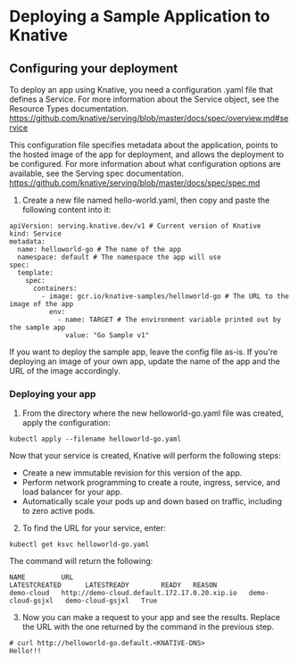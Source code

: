 # Deploying a Sample Application to Knative

## Configuring your deployment

To deploy an app using Knative, you need a configuration .yaml file that defines a Service. For more information about the Service object, see the Resource Types documentation. https://github.com/knative/serving/blob/master/docs/spec/overview.md#service

This configuration file specifies metadata about the application, points to the hosted image of the app for deployment, and allows the deployment to be configured. For more information about what configuration options are available, see the Serving spec documentation. https://github.com/knative/serving/blob/master/docs/spec/spec.md

1. Create a new file named hello-world.yaml, then copy and paste the following content into it:

```
apiVersion: serving.knative.dev/v1 # Current version of Knative
kind: Service
metadata:
  name: helloworld-go # The name of the app
  namespace: default # The namespace the app will use
spec:
  template:
    spec:
      containers:
        - image: gcr.io/knative-samples/helloworld-go # The URL to the image of the app
          env:
            - name: TARGET # The environment variable printed out by the sample app
              value: "Go Sample v1"
```

If you want to deploy the sample app, leave the config file as-is. If you're deploying an image of your own app, update the name of the app and the URL of the image accordingly.

### Deploying your app

1. From the directory where the new helloworld-go.yaml file was created, apply the configuration:

```kubectl apply --filename helloworld-go.yaml```

Now that your service is created, Knative will perform the following steps:

* Create a new immutable revision for this version of the app.
* Perform network programming to create a route, ingress, service, and load balancer for your app.
* Automatically scale your pods up and down based on traffic, including to zero active pods.

2. To find the URL for your service, enter:

```kubectl get ksvc helloworld-go.yaml```

The command will return the following:

```
NAME         URL                                            LATESTCREATED      LATESTREADY        READY   REASON
demo-cloud   http://demo-cloud.default.172.17.0.20.xip.io   demo-cloud-gsjxl   demo-cloud-gsjxl   True
```


3. Now you can make a request to your app and see the results. Replace the URL with the one returned by the command in the previous step.
```
# curl http://helloworld-go.default.<KNATIVE-DNS>
Hello!!!
```
